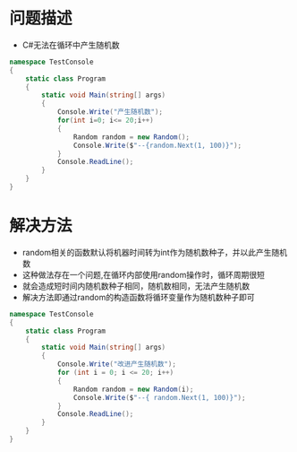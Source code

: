 # 问题描述

* C#无法在循环中产生随机数

```csharp
namespace TestConsole
{
    static class Program
    {
        static void Main(string[] args)
        {
            Console.Write("产生随机数");
            for(int i=0; i<= 20;i++) 
            {
                Random random = new Random();
                Console.Write($"--{random.Next(1, 100)}");
            }
            Console.ReadLine();
        }
    }
}
```

# 解决方法

* random相关的函数默认将机器时间转为int作为随机数种子，并以此产生随机数
* 这种做法存在一个问题,在循环内部使用random操作时，循环周期很短
* 就会造成短时间内随机数种子相同，随机数相同，无法产生随机数
* 解决方法即通过random的构造函数将循环变量作为随机数种子即可

```csharp
namespace TestConsole
{
    static class Program
    {
        static void Main(string[] args)
        {
            Console.Write("改进产生随机数");
            for (int i = 0; i <= 20; i++)
            {
                Random random = new Random(i);
                Console.Write($"--{ random.Next(1, 100)}");
            }
            Console.ReadLine();
        }
    }
}
```